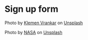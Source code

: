 # Sign up form

Photo by <a href="https://unsplash.com/@vklemen?utm_source=unsplash&utm_medium=referral&utm_content=creditCopyText">Klemen Vrankar</a> on <a href="https://unsplash.com/photos/lcT_p8kLCsc?utm_source=unsplash&utm_medium=referral&utm_content=creditCopyText">Unsplash</a>
  
Photo by <a href="https://unsplash.com/@nasa?utm_source=unsplash&utm_medium=referral&utm_content=creditCopyText">NASA</a> on <a href="https://unsplash.com/images/nature/sun?utm_source=unsplash&utm_medium=referral&utm_content=creditCopyText">Unsplash</a>
  